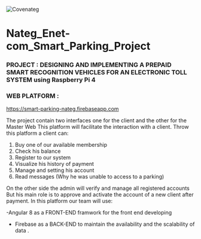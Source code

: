 ![Covenateg](https://user-images.githubusercontent.com/54064593/80898488-9be4ce00-8cc9-11ea-84dc-a639ee10b197.png)



# Nateg_Enet-com_Smart_Parking_Project 

### PROJECT : DESIGNING AND IMPLEMENTING A PREPAID SMART RECOGNITION VEHICLES FOR AN ELECTRONIC TOLL SYSTEM using Raspberry Pi 4


### WEB PLATFORM :

https://smart-parking-nateg.firebaseapp.com

The project contain two interfaces one for the client and the other for the Master Web
This platform will facilitate the interaction with a client.
Throw this platform a client can:

1. Buy one of our available membership
2. Check his balance
3. Register to our system
4. Visualize his history of payment
5. Manage and setting his account
6. Read messages (Why he was unable to access to a parking)

On the other side the admin will verify and manage all registered accounts
But his main role is to approve and activate the account of a new client after
payment.
In this platform our team will use:

-Angular 8 as a FRONT-END framwork for the front end developing
- Firebase as a BACK-END to maintain the availability and the scalability of data .


